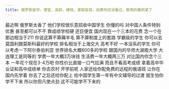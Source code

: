 ```yaml
---
title: 俄罗斯留学，便宜、高排、硬核、录取容易，如果你还没看过，那真的要抓紧了
---
```

最近啊
俄罗斯太香了
他们学校很乐意招收中国学生
你懂的吗
对中国人条件特别优惠
甚至都可以不干
靠成绩学校硬
还巨便宜
国内现在一个三本的花费
念一个在那边相当于211
你说这算不算薅羊毛
算不算制度上的套路
学霸级的学生
你可以去莫国利跟莫斯科最好的学校
排名相当于上海交大
高考不好
一本没系的学生
你可以考虑一下阿尔泰伯利亚
世界排名大概600多的学校
跟国内的华师大湖南大学
大连理工是同等的
学费一年大概3万块钱
生活费一年大概两三万
对比国内你念个三本
一年花个现在3-4万吧
你性价比直接一口气拉满
而且不看高考成绩
拿着高中毕业证和高中成绩单
你去农村
开学前呢
人家还给你配免费的远程的俄语班
让你在国内先学着
你去了之后还给你配上
给中国学生第一年有中文辅导的过渡
就生怕你学不下来
所以你但凡使点劲
这不可能学不下来的
